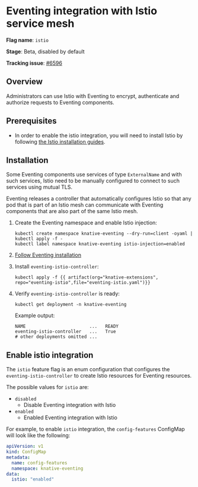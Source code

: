 # Eventing integration with Istio service mesh

**Flag name**: `istio`

**Stage**: Beta, disabled by default

**Tracking issue**: [#6596](https://github.com/knative/eventing/issues/6596)

## Overview

Administrators can use Istio with Eventing to encrypt, authenticate and authorize requests to
Eventing components.

## Prerequisites

- In order to enable the istio integration, you will need to install Istio by
  following [the Istio installation guides](https://istio.io/latest/docs/setup/install/).

## Installation

Some Eventing components use services of type `ExternalName` and with such services, Istio need to
be manually configured to connect to such services using mutual TLS.

Eventing releases a controller that automatically configures Istio so that any pod that is part of
an Istio mesh can communicate with Eventing components that are also part of the same Istio mesh.

1. Create the Eventing namespace and enable Istio injection:
    ```shell
    kubectl create namespace knative-eventing --dry-run=client -oyaml | kubectl apply -f -
    kubectl label namespace knative-eventing istio-injection=enabled
    ```
2. [Follow Eventing installation](./../../install)

3. Install `eventing-istio-controller`:
    ```shell
    kubectl apply -f {{ artifact(org="knative-extensions", repo="eventing-istio",file="eventing-istio.yaml")}}
    ```
4. Verify `eventing-istio-controller` is ready:
    ```shell
    kubectl get deployment -n knative-eventing
    ```
   Example output:
    ```shell
    NAME                        ...   READY
    eventing-istio-controller   ...   True 
    # other deployments omitted ...
    ```

## Enable istio integration

The `istio` feature flag is an enum configuration that configures the `eventing-istio-controller` to
create Istio resources for Eventing resources.

The possible values for `istio` are:

- `disabled`
    - Disable Eventing integration with Istio
- `enabled`
    - Enabled Eventing integration with Istio

For example, to enable `istio` integration, the `config-features` ConfigMap will look like
the following:

```yaml
apiVersion: v1
kind: ConfigMap
metadata:
  name: config-features
  namespace: knative-eventing
data:
  istio: "enabled"
```

